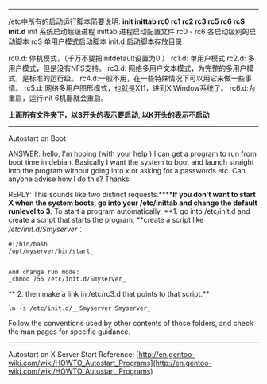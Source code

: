 <!---
markmeta_author: wongoo
markmeta_date: 2011-06-08 04:02:10
excerpt: Autostart Program under Linux
slug: autostart-program-under-linux
markmeta_title: Autostart Program under Linux
wordpress_id: 116
markmeta_categories: Experience
markmeta_tags: autostart,linux
-->





* * *



/etc中所有的启动运行脚本简要说明:
**init inittab rc0 rc1 rc2 rc3 rc5 rc6 rcS init.d**
init 系统启动超级进程
inittab 进程启动配置文件
rc0 - rc6 各启动级别的启动脚本
rcS 单用户模式启动脚本
init.d 启动脚本存放目录

rc0.d: 停机模式，（千万不要把initdefault设置为0 ）
rc1.d: 单用户模式
rc2.d: 多用户模式，但是没有NFS支持。
rc3.d: 网络多用户文本模式，为完整的多用户模式，是标准的运行级。
rc4.d:一般不用，在一些特殊情况下可以用它来做一些事情。
rc5.d: 网络多用户图形模式，也就是X11，进到X Window系统了。
rc6.d:为重启，运行init 6机器就会重启。

**上面所有文件夹下，以S开头的表示要启动, 以K开头的表示不启动**



* * *



Autostart on Boot

ANSWER:
hello, I'm hoping (with your help ) I can get a program to run from boot time in debian. Basically I  want  the system to boot and launch straight into the program without  going  into x or asking for a passwords etc.  Can anyone advise how I do  this?  Thanks

REPLY:
This sounds like two distinct requests.******If you don't want to start X  when the system boots, go into your /etc/inittab and change the default  runlevel to 3**.
To start a program automatically,
**1. go into /etc/init.d and create a  script that starts the program,
**create a script like _/etc/init.d/Smyserver_：

    #!/bin/bash
    /opt/myserver/bin/start_


    And change run mode:
    _chmod 755 /etc/init.d/Smyserver_

**
2. then make a link in /etc/rc3.d that  points to that script.**

    ln -s /etc/init.d/__Smyserver Smyserver_

Follow the conventions used by other contents of  those folders, and check the man pages for specific guidance.



* * *



Autostart on X Server Start
Reference: [http://en.gentoo-wiki.com/wiki/HOWTO_Autostart_Programs](http://en.gentoo-wiki.com/wiki/HOWTO_Autostart_Programs)


